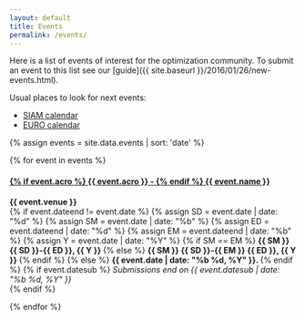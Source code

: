 ```yaml
---
layout: default
title: Events
permalink: /events/
---
```


Here is a list of events of interest for the optimization community.
To submit an event to this list see our
[guide]({{ site.baseurl }}/2016/01/26/new-events.html).

Usual places to look for next events:
- [SIAM calendar](http://siam.org/meetings/calendar.php)
- [EURO calendar](https://www.euro-online.org/web/pages/460/calendar)

{% assign events = site.data.events | sort: 'date' %}
<div class="row">
{% for event in events %}
<div class="col-xs-12 col-md-6">
<div class="card container-fluid event-card">
<h4 id="{{event.key}}">
<a href="#{{ event.key }}"></a>
<a href="{{ event.url }}">
{% if event.acro %}
  <strong> {{ event.acro }} </strong> -
{% endif %}
{{ event.name }} <i class="fa fa-external-link"></i>
</a>
</h4>
<p>
<strong> {{ event.venue }} </strong> <br>
{% if event.dateend != event.date %}
  {% assign SD = event.date | date: "%d" %}
  {% assign SM = event.date | date: "%b" %}
  {% assign ED = event.dateend | date: "%d" %}
  {% assign EM = event.dateend | date: "%b" %}
  <!-- assuming no event is happening trough the new year's day -->
  {% assign Y = event.date | date: "%Y" %}
  {% if SM == EM %}
  <strong> {{ SM }} {{ SD }}-{{ ED }}, {{ Y }} </strong>
  {% else %}
  <strong> {{ SM }} {{ SD }}-{{ EM }} {{ ED }}, {{ Y }} </strong>
  {% endif %}
{% else %}
  <strong> {{ event.date | date: "%b %d, %Y" }}. </strong>
{% endif %}
{% if event.datesub %}
<em> Submissions end
on {{ event.datesub | date: "%b %d, %Y" }}</em>
<br>
{% endif %}
</p>
</div>
</div>
{% endfor %}
</div>
